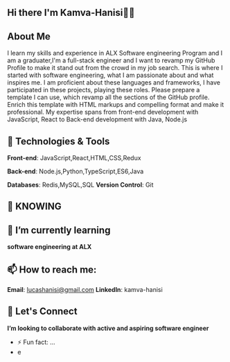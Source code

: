 ## Hi there I'm Kamva-Hanisi👋✨

## About Me

I learn my skills and experience in ALX Software engineering Program and I am a graduater,I'm a full-stack engineer and I want to revamp my GitHub Profile to make it stand out from the crowd in my job search. This is where I started with software engineering, what I am passionate about and what inspires me. I am proficient about these languages and frameworks, I have participated in these projects, playing these roles. Please prepare a template I can use, which revamp all the sections of the GitHub profile. Enrich this template with HTML markups and compelling format and make it professional. My expertise spans from front-end development with JavaScript, React to Back-end development with Java, Node.js

## 🔧 Technologies & Tools

**Front-end**: JavaScript,React,HTML,CSS,Redux

**Back-end**: Node.js,Python,TypeScript,ES6,Java

**Databases**: Redis,MySQL,SQL
**Version Control**: Git

## 📝 KNOWING

## 🌱 I’m currently learning

**software engineering at ALX**

## 📫 How to reach me:
  **Email**: lucashanisi@gmail.com
  **LinkedIn**: kamva-hanisi
  
## 👯 Let's Connect

  **I’m looking to collaborate with active and aspiring software engineer**

- ⚡ Fun fact: ...
- e
